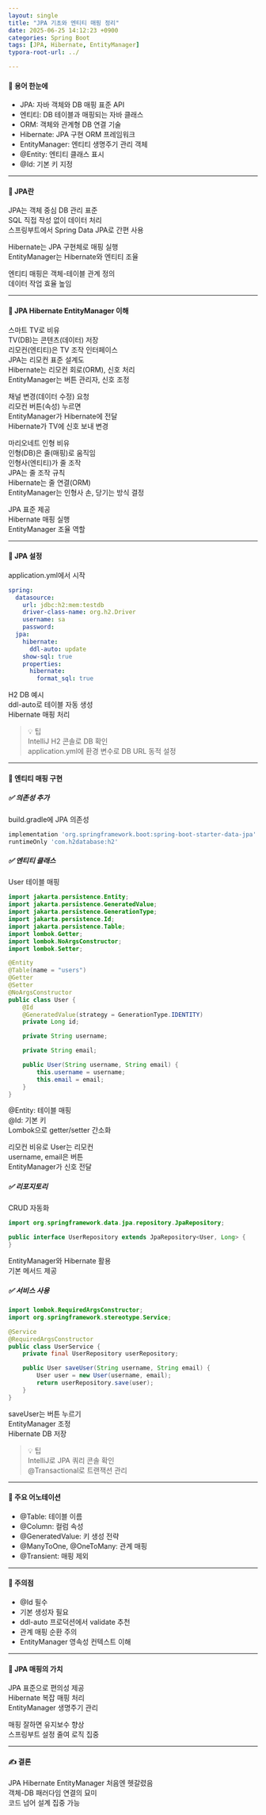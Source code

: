 ```yaml
---
layout: single
title: "JPA 기초와 엔티티 매핑 정리"
date: 2025-06-25 14:12:23 +0900
categories: Spring Boot
tags: [JPA, Hibernate, EntityManager]
typora-root-url: ../

---
```

#### 📌 용어 한눈에
- JPA: 자바 객체와 DB 매핑 표준 API  
- 엔티티: DB 테이블과 매핑되는 자바 클래스  
- ORM: 객체와 관계형 DB 연결 기술  
- Hibernate: JPA 구현 ORM 프레임워크  
- EntityManager: 엔티티 생명주기 관리 객체  
- @Entity: 엔티티 클래스 표시  
- @Id: 기본 키 지정  

---
#### 📌 JPA란
JPA는 객체 중심 DB 관리 표준  
SQL 직접 작성 없이 데이터 처리  
스프링부트에서 Spring Data JPA로 간편 사용  

Hibernate는 JPA 구현체로 매핑 실행  
EntityManager는 Hibernate와 엔티티 조율  

엔티티 매핑은 객체-테이블 관계 정의  
데이터 작업 효율 높임  

---
#### 📌 JPA Hibernate EntityManager 이해
스마트 TV로 비유  
TV(DB)는 콘텐츠(데이터) 저장  
리모컨(엔티티)은 TV 조작 인터페이스  
JPA는 리모컨 표준 설계도  
Hibernate는 리모컨 회로(ORM), 신호 처리  
EntityManager는 버튼 관리자, 신호 조정  

채널 변경(데이터 수정) 요청  
리모컨 버튼(속성) 누르면  
EntityManager가 Hibernate에 전달  
Hibernate가 TV에 신호 보내 변경  

마리오네트 인형 비유  
인형(DB)은 줄(매핑)로 움직임  
인형사(엔티티)가 줄 조작  
JPA는 줄 조작 규칙  
Hibernate는 줄 연결(ORM)  
EntityManager는 인형사 손, 당기는 방식 결정  

JPA 표준 제공  
Hibernate 매핑 실행  
EntityManager 조율 역할  

---
#### 📌 JPA 설정
application.yml에서 시작  

```yaml
spring:
  datasource:
    url: jdbc:h2:mem:testdb
    driver-class-name: org.h2.Driver
    username: sa
    password:
  jpa:
    hibernate:
      ddl-auto: update
    show-sql: true
    properties:
      hibernate:
        format_sql: true
```

H2 DB 예시  
ddl-auto로 테이블 자동 생성  
Hibernate 매핑 처리  

> 💡 팁  
> IntelliJ H2 콘솔로 DB 확인  
> application.yml에 환경 변수로 DB URL 동적 설정  

---
#### 📌 엔티티 매핑 구현

##### ✅ 의존성 추가
build.gradle에 JPA 의존성  
```groovy
implementation 'org.springframework.boot:spring-boot-starter-data-jpa'
runtimeOnly 'com.h2database:h2'
```

##### ✅ 엔티티 클래스
User 테이블 매핑  
```java
import jakarta.persistence.Entity;
import jakarta.persistence.GeneratedValue;
import jakarta.persistence.GenerationType;
import jakarta.persistence.Id;
import jakarta.persistence.Table;
import lombok.Getter;
import lombok.NoArgsConstructor;
import lombok.Setter;

@Entity
@Table(name = "users")
@Getter
@Setter
@NoArgsConstructor
public class User {
    @Id
    @GeneratedValue(strategy = GenerationType.IDENTITY)
    private Long id;

    private String username;

    private String email;

    public User(String username, String email) {
        this.username = username;
        this.email = email;
    }
}
```

@Entity: 테이블 매핑  
@Id: 기본 키  
Lombok으로 getter/setter 간소화  

리모컨 비유로 User는 리모컨  
username, email은 버튼  
EntityManager가 신호 전달  

##### ✅ 리포지토리
CRUD 자동화  
```java
import org.springframework.data.jpa.repository.JpaRepository;

public interface UserRepository extends JpaRepository<User, Long> {
}
```

EntityManager와 Hibernate 활용  
기본 메서드 제공  

##### ✅ 서비스 사용
```java
import lombok.RequiredArgsConstructor;
import org.springframework.stereotype.Service;

@Service
@RequiredArgsConstructor
public class UserService {
    private final UserRepository userRepository;

    public User saveUser(String username, String email) {
        User user = new User(username, email);
        return userRepository.save(user);
    }
}
```

saveUser는 버튼 누르기  
EntityManager 조정  
Hibernate DB 저장  

> 💡 팁  
> IntelliJ로 JPA 쿼리 콘솔 확인  
> @Transactional로 트랜잭션 관리  

---
#### 📌 주요 어노테이션
- @Table: 테이블 이름  
- @Column: 컬럼 속성  
- @GeneratedValue: 키 생성 전략  
- @ManyToOne, @OneToMany: 관계 매핑  
- @Transient: 매핑 제외  

---
#### 📌 주의점
- @Id 필수  
- 기본 생성자 필요  
- ddl-auto 프로덕션에서 validate 추천  
- 관계 매핑 순환 주의  
- EntityManager 영속성 컨텍스트 이해  

---
#### 📌 JPA 매핑의 가치
JPA 표준으로 편의성 제공  
Hibernate 복잡 매핑 처리  
EntityManager 생명주기 관리  

매핑 잘하면 유지보수 향상  
스프링부트 설정 줄여 로직 집중  

---
#### ✍ 결론
JPA Hibernate EntityManager 처음엔 헷갈렸음  
객체-DB 패러다임 연결의 묘미  
코드 넘어 설계 집중 가능